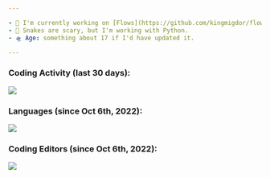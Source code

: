 ```yaml
---

- 🔭 I'm currently working on [Flows](https://github.com/kingmigdor/flows).
- 🐍 Snakes are scary, but I'm working with Python.
- 🛸 Age: something about 17 if I'd have updated it.

---
```


### Coding Activity (last 30 days):
<a href="https://wakatime.com"><img src="https://wakatime.com/share/@7d867ec3-87bb-41aa-b01a-390bf3365fb5/6343e76f-f477-4778-b425-86c5f05f43df.svg" /></a>

### Languages (since Oct 6th, 2022):
<a href="https://wakatime.com"><img src="https://wakatime.com/share/@7d867ec3-87bb-41aa-b01a-390bf3365fb5/f19496c3-0d48-4040-ab8a-823adccc3439.svg" /></a>

### Coding Editors (since Oct 6th, 2022):
<a href="https://wakatime.com"><img src="https://wakatime.com/share/@7d867ec3-87bb-41aa-b01a-390bf3365fb5/a0c1900d-8567-4a20-b343-a3cd4d3b33a4.svg" /></a>
